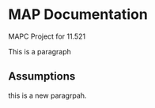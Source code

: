 MAP Documentation
====

MAPC Project for 11.521


This is a paragraph

## Assumptions

this is a new paragrpah.
